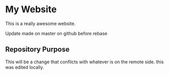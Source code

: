# My Website
This is a really awesome website.

Update made on master on github before rebase

## Repository Purpose
This will be a change that conflicts 
with whatever is on the remote side.
this was edited locally.

